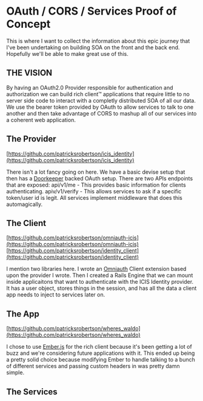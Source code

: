 OAuth / CORS / Services Proof of Concept
=============================

This is where I want to collect the information about this epic journey that I've been undertaking on building SOA on the front and the back end. Hopefully we'll be able to make great use of this.

THE VISION
----------

By having an OAuth2.0 Provider responsible for authentication and authorization we can build rich client™ applications that require little to no server side code to interact with a completly distributed SOA of all our data. We use the bearer token provided by OAuth to allow services to talk to one another and then take advantage of CORS to mashup all of our services into a coherent web application.

The Provider
------------

[https://github.com/patricksrobertson/icis_identity](https://github.com/patricksrobertson/icis_identity)

There isn't a lot fancy going on here. We have a basic devise setup that then has a [Doorkeeper](https://github.com/applicake/doorkeeper) backed OAuth setup. There are two APIs endpoints that are exposed:
api/v1/me - This provides basic information for clients authenticating.
apiv/v1/verify - This allows services to ask if a specific token/user id is legit. All services implement middleware that does this automagically.

The Client
----------

[https://github.com/patricksrobertson/omniauth-icis](https://github.com/patricksrobertson/omniauth-icis)
[https://github.com/patricksrobertson/identity_client](https://github.com/patricksrobertson/identity_client)

I mention two libraries here. I wrote an [Omniauth](https://github.com/intridea/omniauth) Client extension based upon the provider I wrote. Then I created a Rails Engine that we can mount inside applicaitons that want to authenticate with the ICIS Identity provider. It has a user object, stores things in the session, and has all the data a client app needs to inject to services later on.

The App
------

[https://github.com/patricksrobertson/wheres_waldo](https://github.com/patricksrobertson/wheres_waldo)

I chose to use [Ember.js](http://emberjs.com) for the rich client because it's been getting a lot of buzz and we're considering future applications with it. This ended up being a pretty solid choice because modifying Ember to handle talking to a bunch of different services and passing custom headers in was pretty damn simple.

The Services
------------
